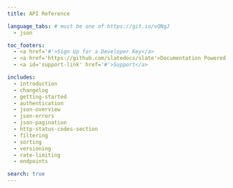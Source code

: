 ```yaml
---
title: API Reference

language_tabs: # must be one of https://git.io/vQNgJ
  - json

toc_footers:
  - <a href='#'>Sign Up for a Developer Key</a>
  - <a href='https://github.com/slatedocs/slate'>Documentation Powered by Slate</a>
  - <a id='support-link' href='#'>Support</a>

includes:
  - introduction
  - changelog
  - getting-started
  - authentication
  - json-overview
  - json-errors
  - json-pagination
  - http-status-codes-section
  - filtering 
  - sorting 
  - versioning 
  - rate-limiting 
  - endpoints

search: true
---
```


